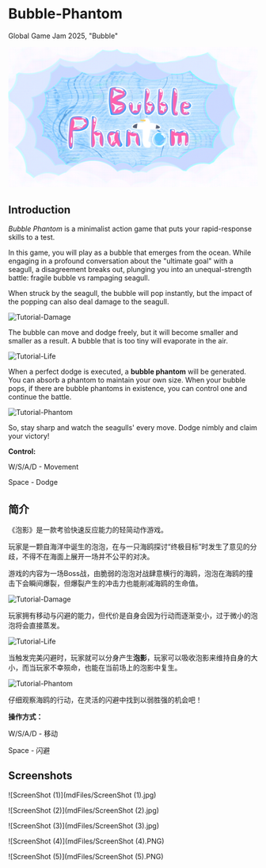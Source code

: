 # Bubble-Phantom
Global Game Jam 2025, "Bubble"

![Title](mdFiles/Title.PNG)

## Introduction

*Bubble Phantom* is a minimalist action game that puts your rapid-response skills to a test.

In this game, you will play as a bubble that emerges from the ocean. While engaging in a profound conversation about the "ultimate goal" with a  seagull, a disagreement breaks out, plunging you into an unequal-strength battle: fragile bubble vs rampaging seagull.

When struck by the seagull, the bubble will pop instantly, but the impact of the popping can also deal damage to the seagull.

![Tutorial-Damage](mdFiles/Tutorial-Damage.gif)

The bubble can move and dodge freely, but it will become smaller and smaller as a result. A bubble that is too tiny will evaporate in the air.

![Tutorial-Life](mdFiles/Tutorial-Life.gif)

When a perfect dodge is executed, a **bubble phantom** will be generated. You can absorb a phantom to maintain your own size. When your bubble pops, if there are bubble phantoms in existence, you can control one and continue the battle.

![Tutorial-Phantom](mdFiles/Tutorial-Phantom.gif)

So, stay sharp and watch the seagulls' every move. Dodge nimbly and claim your victory!

**Control:**

W/S/A/D - Movement

Space - Dodge



## 简介

《泡影》是一款考验快速反应能力的轻简动作游戏。

玩家是一颗自海洋中诞生的泡泡，在与一只海鸥探讨“终极目标”时发生了意见的分歧，不得不在海面上展开一场并不公平的对决。

游戏的内容为一场Boss战，由脆弱的泡泡对战肆意横行的海鸥，泡泡在海鸥的撞击下会瞬间爆裂，但爆裂产生的冲击力也能削减海鸥的生命值。

![Tutorial-Damage](mdFiles/Tutorial-Damage.gif)

玩家拥有移动与闪避的能力，但代价是自身会因为行动而逐渐变小，过于微小的泡泡将会直接蒸发。

![Tutorial-Life](mdFiles/Tutorial-Life.gif)

当触发完美闪避时，玩家就可以分身产生**泡影**，玩家可以吸收泡影来维持自身的大小，而当玩家不幸殒命，也能在当前场上的泡影中复生。

![Tutorial-Phantom](mdFiles/Tutorial-Phantom.gif)

仔细观察海鸥的行动，在灵活的闪避中找到以弱胜强的机会吧！

**操作方式：**

W/S/A/D - 移动

Space - 闪避



## Screenshots

![ScreenShot (1)](mdFiles/ScreenShot (1).jpg)

![ScreenShot (2)](mdFiles/ScreenShot (2).jpg)

![ScreenShot (3)](mdFiles/ScreenShot (3).jpg)

![ScreenShot (4)](mdFiles/ScreenShot (4).PNG)

![ScreenShot (5)](mdFiles/ScreenShot (5).PNG)
